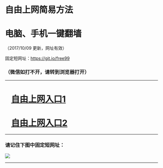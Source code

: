 ﻿# 自由上网简易方法

# 电脑、手机一键翻墙

（2017/10/09 更新，网址有效）

固定短网址：https://git.io/free99

### （微信如打不开，请转到浏览器打开）


***





# &nbsp;&nbsp; <a href="http://ft1382818644.fwq-tz-1001.info/fwqtz01.html?t=100900123111 " target="_blank">自由上网入口1</a>
# &nbsp;&nbsp; <a href="http://ft82991904.fwq-tz-1002.info/fwqtz02.html?t=100900120500 " target="_blank">自由上网入口2</a>
***

### 请记住下图中固定短网址：

<img src="https://s3-us-west-2.amazonaws.com/fwq-1001/yjfq-20170905okok.png" /> 


***


